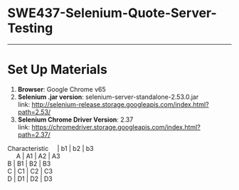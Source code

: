 # SWE437-Selenium-Quote-Server-Testing
-----------------------
# Set Up Materials
1. <b>Browser</b>: Google Chrome v65
2. <b>Selenium .jar version</b>: selenium-server-standalone-2.53.0.jar
    <br>link: http://selenium-release.storage.googleapis.com/index.html?path=2.53/
3. <b>Selenium Chrome Driver Version</b>: 2.37
    <br>link: https://chromedriver.storage.googleapis.com/index.html?path=2.37/
    

Characteristic &nbsp; &nbsp;	| b1	|   b2	|   b3<br>
&nbsp;&nbsp;&nbsp;&nbsp;            A	| A1	|   A2	|   A3<br>
            B	| B1	|   B2	|   B3<br>
            C	| C1	|   C2	|   C3<br>
            D	| D1	|   D2	|   D3<br>

